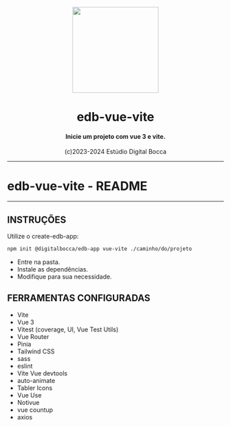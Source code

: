 <p align="center">
  <img src="https://estudiodigitalbocca.com.br/edb-logo.svg" width="200px">
  <h1 align="center">edb-vue-vite</h1>
  <h4 align="center">
    Inicie um projeto com vue 3 e vite.
  </h4>
  <p align="center">(c)2023-2024 Estúdio Digital Bocca</p>
</p>

---

# edb-vue-vite - README

---

## INSTRUÇÕES

Utilize o create-edb-app:

```bash
npm init @digitalbocca/edb-app vue-vite ./caminho/do/projeto
```

- Entre na pasta.
- Instale as dependências.
- Modifique para sua necessidade.

## FERRAMENTAS CONFIGURADAS

- Vite
- Vue 3
- Vitest (coverage, UI, Vue Test Utils)
- Vue Router
- Pinia
- Tailwind CSS
- sass
- eslint
- Vite Vue devtools
- auto-animate
- Tabler Icons
- Vue Use
- Notivue
- vue countup
- axios
